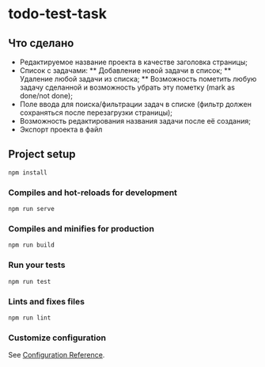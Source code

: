 # todo-test-task

## Что сделано

* Редактируемое название проекта в качестве заголовка страницы;
* Список с задачами:
    ** Добавление новой задачи в список;
    ** Удаление любой задачи из списка;
    ** Возможность пометить любую задачу сделанной и возможность убрать эту пометку (mark as done/not done);
* Поле ввода для поиска/фильтрации задач в списке (фильтр должен сохраняться после перезагрузки страницы);
* Возможность редактирования названия задачи после её создания;
* Экспорт проекта в файл

## Project setup
```
npm install
```

### Compiles and hot-reloads for development
```
npm run serve
```

### Compiles and minifies for production
```
npm run build
```

### Run your tests
```
npm run test
```

### Lints and fixes files
```
npm run lint
```

### Customize configuration
See [Configuration Reference](https://cli.vuejs.org/config/).
